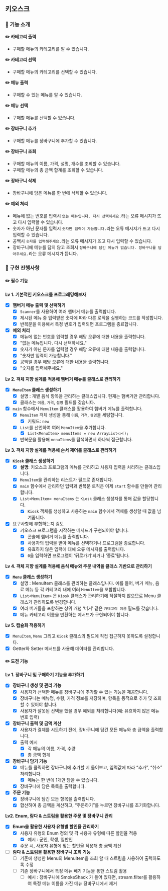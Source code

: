 ## 키오스크
### 🚀 기능 소개
**✏️ 카테고리 출력**
- 구매할 메뉴의 카테고리를 알 수 있습니다.

**✏️ 카테고리 선택**
- 구매할 메뉴의 카테고리를 선택할 수 있습니다.

**✏️ 메뉴 출력**
- 구매할 수 있는 메뉴를 알 수 있습니다.

**✏️ 메뉴 선택**
- 구매할 메뉴를 선택할 수 있습니다.

**✏️ 장바구니 추가**
- 구매할 메뉴를 장바구니에 추가할 수 있습니다.

**✏️ 장바구니 조회**
- 구매할 메뉴의 이름, 가격, 설명, 개수를 조회할 수 있습니다.
- 구매할 메뉴의 총 금액 합계를 조회할 수 있습니다.

**✏️ 장바구니 삭제**
- 장바구니에 담은 메뉴를 한 번에 삭제할 수 있습니다.

**✏️ 예외 처리**
- 메뉴에 없는 번호를 입력시 `없는 메뉴입니다. 다시 선택하세요.`라는 오류 메시지가 뜨고 다시 입력할 수 있습니다.
- 숫자가 아닌 문자를 입력시 `숫자만 입력이 가능합니다.`라는 오류 메시지가 뜨고 다시 입력할 수 있습니다.
- 공백시 `숫자를 입력해주세요.`라는 오류 메시지가 뜨고 다시 입력할 수 있습니다.
- 장바구니에 메뉴를 담지 않고 조회시 `장바구니에 담긴 메뉴가 없습니다. 장바구니를 담아주세요.`라는 오류 메시지가 뜹니다.

### 🚀 구현 진행사항
#### ✏️ 필수 기능
**Lv 1. 기본적인 키오스크를 프로그래밍해보자**

- [x]  **햄버거 메뉴 출력 및 선택하기**
    - [x]  `Scanner`를 사용하여 여러 햄버거 메뉴를 출력합니다.
    - [x]  제시된 메뉴 중 입력받은 숫자에 따라 다른 로직을 실행하는 코드를 작성합니다.
    - [x]  반복문을 이용해서 특정 번호가 입력되면 프로그램을 종료합니다.

- [x]  **예외 처리**
   - [x]  메뉴에 없는 번호를 입력할 경우 해당 오류에 대한 내용을 출력합니다.
     - [x]  "없는 메뉴입니다. 다시 선택하세요."
   - [x]  숫자가 아닌 문자를 입력할 경우 해당 오류에 대한 내용을 출력합니다.
     - [x]  "숫자만 입력이 가능합니다."
   - [x]  공백일 경우 해당 오류에 대한 내용을 출력합니다.
     - [x]  "숫자를 입력해주세요."

**Lv 2. 객체 지향 설계를 적용해 햄버거 메뉴를 클래스로 관리하기**

- [x]  **`MenuItem` 클래스 생성하기**
   - [x]  설명 : 개별 음식 항목을 관리하는 클래스입니다. 현재는 햄버거만 관리합니다.
   - [x]  클래스는 `이름`, `가격`, `설명` 필드를 갖습니다.
- [x]  `main` 함수에서 `MenuItem` 클래스를 활용하여 햄버거 메뉴를 출력합니다.
   - [x]  `MenuItem` 객체 생성을 통해 `이름`, `가격`, `설명`을 세팅합니다.
      - [x]  키워드: `new`
   - [x]  `List`를 선언하여 여러 `MenuItem`을 추가합니다.
      - [x]  `List<MenuItem> menuItems = new ArrayList<>();`
   - [x]  반복문을 활용해 `menuItems`를 탐색하면서 하나씩 접근합니다.

**Lv 3. 객체 지향 설계를 적용해 순서 제어를 클래스로 관리하기**

- [x]  **`Kiosk` 클래스 생성하기**
   - [x]  **설명**: 키오스크 프로그램의 메뉴를 관리하고 사용자 입력을 처리하는 클래스입니다.
   - [x]  `MenuItem`을 관리하는 리스트가 필드로 존재합니다.
   - [x]  `main` 함수에서 관리하던 입력과 반복문 로직은 이제 `start` 함수를 만들어 관리합니다.
   - [x]  `List<MenuItem> menuItems` 는 `Kiosk` 클래스 생성자를 통해 값을 할당합니다.
      - [x]  `Kiosk` 객체를 생성하고 사용하는 `main` 함수에서 객체를 생성할 때 값을 넘겨줍니다.
- [x]  요구사항에 부합하는지 검토
   - [x]  키오스크 프로그램을 시작하는 메서드가 구현되어야 합니다.
      - [x]  콘솔에 햄버거 메뉴를 출력합니다.
      - [x]  사용자의 입력을 받아 메뉴를 선택하거나 프로그램을 종료합니다.
      - [x]  유효하지 않은 입력에 대해 오류 메시지를 출력합니다.
      - [x]  `0`을 입력하면 프로그램이 ‘뒤로가기’되거나 ‘종료’됩니다.

**Lv 4. 객체 지향 설계를 적용해 음식 메뉴와 주문 내역을 클래스 기반으로 관리하기**

- [x]  **`Menu` 클래스 생성하기**
   - [x]  설명 : MenuItem 클래스를 관리하는 클래스입니다.
     예를 들어, 버거 메뉴, 음료 메뉴 등 각 카테고리 내에 여러 `MenuItem`을 포함합니다.
   - [x]  `List<MenuItem>` 은 `Kiosk` 클래스가 관리하기에 적절하지 않으므로 Menu 클래스가 관리하도록 변경합니다.
   - [x]  여러 버거들을 포함하는 상위 개념 ‘버거’ 같은 `카테고리 이름` 필드를 갖습니다.
   - [x]  메뉴 카테고리 이름을 반환하는 메서드가 구현되어야 합니다.

**Lv 5. 캡슐화 적용하기**

- [x]  `MenuItem`, `Menu` 그리고 `Kiosk` 클래스의 필드에 직접 접근하지 못하도록 설정합니다.
- [x]  Getter와 Setter 메서드를 사용해 데이터를 관리합니다.

#### ✏️ 도전 기능
**Lv 1. 장바구니 및 구매하기 기능을 추가하기**

- [x]  **장바구니 생성 및 관리 기능**
   - [x]  사용자가 선택한 메뉴를 장바구니에 추가할 수 있는 기능을 제공합니다.
   - [x]  장바구니는 메뉴명, 수량, 가격 정보를 저장하며, 항목을 동적으로 추가 및 조회할 수 있어야 합니다.
   - [x]  사용자가 잘못된 선택을 했을 경우 예외를 처리합니다(예: 유효하지 않은 메뉴 번호 입력)
- [x]  **장바구니 출력 및 금액 계산**
   - [x]  사용자가 결제를 시도하기 전에, 장바구니에 담긴 모든 메뉴와 총 금액을 출력합니다.
   - [x]  출력 예시
      - [x]  각 메뉴의 이름, 가격, 수량
      - [x]  총 금액 합계
- [x]  **장바구니 담기 기능**
   - [x]  메뉴를 클릭하면 장바구니에 추가할 지 물어보고, 입력값에 따라 “추가”, “취소” 처리합니다.
      - [x]  메뉴는 한 번에 1개만 담을 수 있습니다.
   - [x]  장바구니에 담은 목록을 출력합니다.
- [x]  **주문 기능**
   - [x]  장바구니에 담긴 모든 항목을 출력합니다.
   - [x]  합산하여 총 금액을 계산하고, “주문하기”를 누르면 장바구니를 초기화합니다.

**Lv2. Enum, 람다 & 스트림을 활용한 주문 및 장바구니 관리**
- [x]  **Enum을 활용한 사용자 유형별 할인율 관리하기**
   - [x]  사용자 유형의 Enum 정의 및 각 사용자 유형에 따른 할인율 적용
      - [x]  예시 : 군인, 학생, 일반인
   - [x]  주문 시, 사용자 유형에 맞는 할인율 적용해 총 금액 계산
- [ ]  **람다 & 스트림을 활용한 장바구니 조회 기능**
   - [ ]  기존에 생성한 Menu의 MenuItem을 조회 할 때 스트림을 사용하여 출력하도록 수정
   - [ ]  기존 장바구니에서 특정 메뉴 빼기 기능을 통한 스트림 활용
      - [ ]  예시 : 장바구니에 SmokeShack 가 들어 있다면, stream.filter를 활용하여 특정 메뉴 이름을 가진 메뉴 장바구니에서 제거